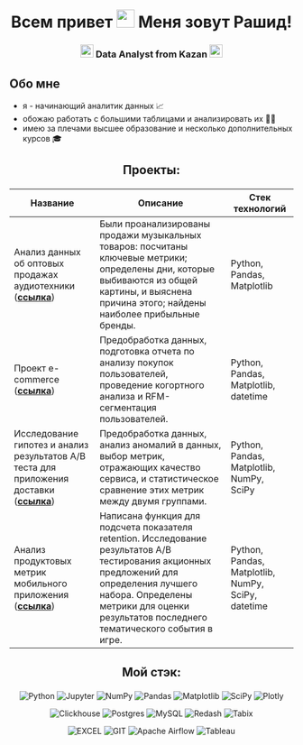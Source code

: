 <h1 align="center"> Всем привет <img src="https://c.tenor.com/05QmcJhoSIcAAAAd/tenor.gif" height="32"/> Меня зовут Рашид!</h1>
<h3 align="center"> <img src="https://em-content.zobj.net/source/apple/391/sparkles_2728.png" height="23"/> Data Analyst from Kazan <img src="https://em-content.zobj.net/source/apple/391/sparkles_2728.png" height="23"/> </h3>

## Обо мне
+ я - начинающий аналитик данных 📈
+ обожаю работать с большими таблицами и анализировать их ✍🏻
+ имею за плечами высшее образование и несколько дополнительных курсов 🎓

## <p align='center'>Проекты:</p>
<div align='center'>

|Название|Описание|Стек технологий|
|--------|-----------|-----------|
|Анализ данных об оптовых продажах аудиотехники (__[ссылка](https://github.com/rashkeen/audio_equipment_analysis)__)|Были проанализированы продажи музыкальных товаров: посчитаны ключевые метрики; определены дни, которые выбиваются из общей картины, и выяснена причина этого; найдены наиболее прибыльные бренды.|Python, Pandas, Matplotlib|
|Проект e-commerce (__[ссылка](https://github.com/rashkeen/e-commerce_project)__)|Предобработка данных, подготовка отчета по анализу покупок пользователей, проведение когортного анализа и RFM-сегментация пользователей.|Python, Pandas, Matplotlib, datetime|
|Исследование гипотез и анализ результатов A/B теста для приложения доставки (__[ссылка](https://github.com/rashkeen/analysis_AB-test_results_for_delivery_application)__)|Предобработка данных, анализ аномалий в данных, выбор метрик, отражающих качество сервиса, и статистическое сравнение этих метрик между двумя группами.|Python, Pandas, Matplotlib, NumPy, SciPy|
|Анализ продуктовых метрик мобильного приложения (__[ссылка](https://github.com/rashkeen/Analysis_of_mobile_application-)__)|Написана функция для подсчета показателя retention. Исследование результатов A/B тестирования акционных предложений для определения лучшего набора. Определены метрики для оценки результатов последнего тематического события в игре.|Python, Pandas, Matplotlib, NumPy, SciPy, datetime|
</div>

## <p align="center">Мой стэк:</p>
<div align='center'> 
  
![Python](https://img.shields.io/badge/-Python-FFF?style=for-the-badge&logo=python)
![Jupyter](https://img.shields.io/badge/-Jupyter_Notebook-FFF?style=for-the-badge&logo=Jupyter)
![NumPy](https://img.shields.io/badge/numpy-%23013243.svg?style=for-the-badge&logo=numpy&logoColor=white)
![Pandas](https://img.shields.io/badge/pandas-%23150458.svg?style=for-the-badge&logo=pandas&logoColor=white)
![Matplotlib](https://img.shields.io/badge/Matplotlib-%23ffffff.svg?style=for-the-badge&logo=Matplotlib&logoColor=black)
![SciPy](https://img.shields.io/badge/SciPy-%230C55A5.svg?style=for-the-badge&logo=scipy&logoColor=%white)
![Plotly](https://img.shields.io/badge/Plotly-%233F4F75.svg?style=for-the-badge&logo=plotly&logoColor=white)

![Clickhouse](https://img.shields.io/badge/-Clickhouse-FFF?style=for-the-badge&logo=Clickhouse)
![Postgres](https://img.shields.io/badge/-PostgreSQL-FFF?style=for-the-badge&logo=PostgreSQL)
![MySQL](https://img.shields.io/badge/-MySQL-FFF?style=for-the-badge&logo=MySQL)
![Redash](https://img.shields.io/badge/-Redash-FFF?style=for-the-badge&logo=Redash)
![Tabix](https://img.shields.io/badge/-Tabix-FFF?style=for-the-badge&logo=Tabix)

![EXCEL](https://img.shields.io/badge/-EXCEL-FF?style=for-the-badge&logo=EXCEL)
![GIT](https://img.shields.io/badge/-GIT-FFF?style=for-the-badge&logo=GIT)
![Apache Airflow](https://img.shields.io/badge/Apache%20Airflow-017CEE?style=for-the-badge&logo=Apache%20Airflow&logoColor=white)
![Tableau](https://img.shields.io/badge/-Tableau-FFF?style=for-the-badge&logo=Tableau)
 
  
